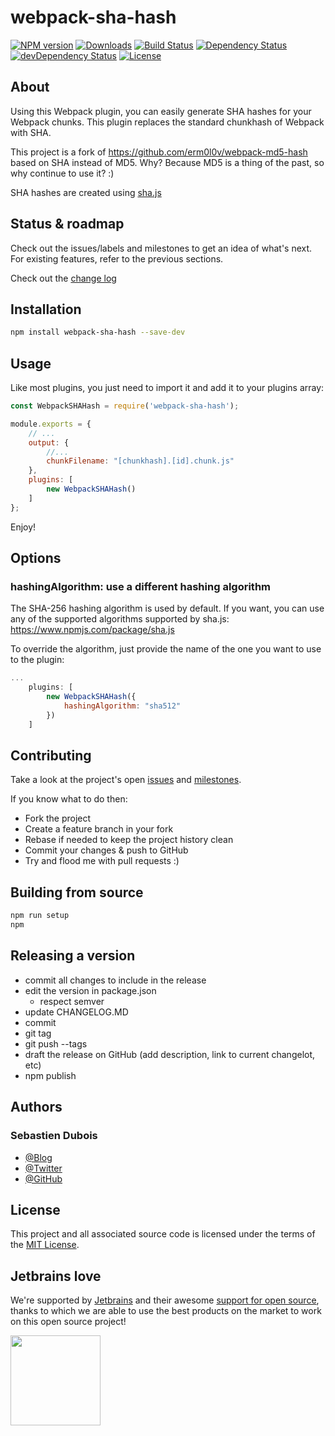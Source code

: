 # webpack-sha-hash

[![NPM version](https://img.shields.io/npm/v/webpack-sha-hash.svg)](https://www.npmjs.com/package/webpack-sha-hash)
[![Downloads](https://img.shields.io/npm/dm/webpack-sha-hash.svg)](https://www.npmjs.com/package/webpack-sha-hash)
[![Build Status](https://secure.travis-ci.org/dsebastien/webpack-sha-hash.png?branch=master)](https://travis-ci.org/dsebastien/webpack-sha-hash)
[![Dependency Status](https://david-dm.org/dsebastien/webpack-sha-hash.svg?theme=shields.io&style=flat)](https://david-dm.org/dsebastien/webpack-sha-hash)
[![devDependency Status](https://david-dm.org/dsebastien/webpack-sha-hash/dev-status.svg?theme=shields.io&style=flat)](https://david-dm.org/dsebastien/webpack-sha-hash#info=devDependencies)
[![License](https://img.shields.io/cocoapods/l/AFNetworking.svg)](LICENSE.MD)

## About
Using this Webpack plugin, you can easily generate SHA hashes for your Webpack chunks.
This plugin replaces the standard chunkhash of Webpack with SHA.

This project is a fork of https://github.com/erm0l0v/webpack-md5-hash based on SHA instead of MD5.
Why? Because MD5 is a thing of the past, so why continue to use it? :)

SHA hashes are created using [sha.js](https://www.npmjs.com/package/sha.js)

## Status & roadmap
Check out the issues/labels and milestones to get an idea of what's next.
For existing features, refer to the previous sections.

Check out the [change log](CHANGELOG.MD)

## Installation
``` bash
npm install webpack-sha-hash --save-dev
```

## Usage
Like most plugins, you just need to import it and add it to your plugins array:

``` javascript
const WebpackSHAHash = require('webpack-sha-hash');

module.exports = {
    // ...
    output: {
        //...
        chunkFilename: "[chunkhash].[id].chunk.js"
    },
    plugins: [
        new WebpackSHAHash()
    ]
};
```

Enjoy!

## Options

### hashingAlgorithm: use a different hashing algorithm
The SHA-256 hashing algorithm is used by default. If you want, you can use any of the supported algorithms supported by sha.js: https://www.npmjs.com/package/sha.js

To override the algorithm, just provide  the name of the one you want to use to the plugin:

``` javascript
...
    plugins: [
        new WebpackSHAHash({
            hashingAlgorithm: "sha512"
        })
    ]
```

## Contributing
Take a look at the project's open [issues](https://github.com/dsebastien/webpack-sha-hash/issues) and [milestones](https://github.com/dsebastien/webpack-sha-hash/milestones).

If you know what to do then:
* Fork the project
* Create a feature branch in your fork
* Rebase if needed to keep the project history clean
* Commit your changes & push to GitHub
* Try and flood me with pull requests :)

## Building from source
``` bash
npm run setup
npm
```

## Releasing a version
* commit all changes to include in the release
* edit the version in package.json
  * respect semver
* update CHANGELOG.MD
* commit
* git tag <version>
* git push --tags
* draft the release on GitHub (add description, link to current changelot, etc)
* npm publish

## Authors
### Sebastien Dubois
* [@Blog](https://www.dsebastien.net)
* [@Twitter](https://twitter.com/dSebastien)
* [@GitHub](https://github.com/dSebastien)

## License
This project and all associated source code is licensed under the terms of the [MIT License](https://en.wikipedia.org/wiki/MIT_License).

## Jetbrains love
We're supported by [Jetbrains](https://www.jetbrains.com) and their awesome [support for open source](https://www.jetbrains.com/buy/opensource/), thanks to which we are able to use the best products on the market to work on this open source project!

<a href="https://www.jetbrains.com"><img src="http://www.underconsideration.com/brandnew/archives/jetbrains_logo_detail.jpg" width="144px"></a>
